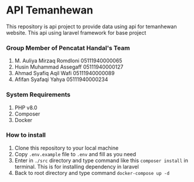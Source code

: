 # API Temanhewan

This repository is api project to provide data using api for temanhewan website. This api using laravel framework for base project

### Group Member of Pencatat Handal's Team
1. M. Auliya Mirzaq Romdloni    05111940000065
2. Husin Muhammad Assegaff      05111940000127
3. Ahmad Syafiq Aqil Wafi       05111940000089
4. Afifan Syafaqi Yahya         05111940000234

### System Requirements
1. PHP v8.0
2. Composer
3. Docker

### How to install 
1. Clone this repository to your local machine
2. Copy `.env.example` file to `.env` and fill as you need
3. Enter in `./src` directory and type command like this `composer install` in terminal. This is for installing dependency in laravel
4. Back to root directory and type command `docker-compose up -d`
